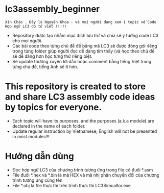 # lc3assembly_beginner
	Xin Chào . Đây là Nguyên Khoa - và mọi người đang xem 1 topic về Code Hợp ngữ LC3 do tớ viết !!!!!
- Repository được tạo nhằm mục đích lưu trữ và chia sẻ ý tưởng code LC3 cho mọi người. 
- Các bài code theo từng chủ đề đề bằng mã LC3 sẽ được đóng gói riêng trong từng folder giúp người đọc dễ dàng tìm thấy (và học theo chủ đề sẽ dễ dàng hơn học từng thứ riêng biệt.
- Sẽ update thường xuyên lời dẫn hoặc comment bằng tiếng Việt trong từng chủ đề, tiếng Anh sẽ ít hơn.

# This repository is created to store and share LC3 assembly code ideas by topics for everyone.
- Each topic will have its purposes, and the purposes (a.k.a module) are declared in the name of each folder.
- Update regular instruction by Vietnamese, English will not be presented in most modules!!!
# Hướng dẫn dùng
- Đọc hợp ngữ LC3 của chương trình tương ứng trong file có đuôi *.asm
- File đuôi *.hex và *.bin là mà HEX và mã nhị phân chuyển đổi của chương trình tương ứng cùng tên
- File *.obj là file thực thi trên trình thực thi LC3Simualtor.exe

